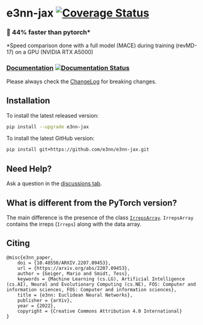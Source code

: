 # e3nn-jax [![Coverage Status](https://coveralls.io/repos/github/e3nn/e3nn-jax/badge.svg?branch=main)](https://coveralls.io/github/e3nn/e3nn-jax?branch=main)

### :rocket: 44% faster than pytorch*

*Speed comparison done with a full model (MACE) during training (revMD-17) on a GPU (NVIDIA RTX A5000)

### [Documentation](https://e3nn-jax.readthedocs.io/en/latest) [![Documentation Status](https://readthedocs.org/projects/e3nn-jax/badge/?version=latest)](https://e3nn-jax.readthedocs.io/en/latest/?badge=latest)

Please always check the [ChangeLog](Changelog.md) for breaking changes.

## Installation

To install the latest released version:
```bash
pip install --upgrade e3nn-jax
```

To install the latest GitHub version:
```bash
pip install git+https://github.com/e3nn/e3nn-jax.git
```

## Need Help?
Ask a question in the [discussions tab](https://github.com/e3nn/e3nn-jax/discussions).

## What is different from the PyTorch version?

The main difference is the presence of the class [`IrrepsArray`](https://e3nn-jax.readthedocs.io/en/latest/api/irreps_array.html).
`IrrepsArray` contains the irreps (`Irreps`) along with the data array.

## Citing
```
@misc{e3nn_paper,
    doi = {10.48550/ARXIV.2207.09453},
    url = {https://arxiv.org/abs/2207.09453},
    author = {Geiger, Mario and Smidt, Tess},
    keywords = {Machine Learning (cs.LG), Artificial Intelligence (cs.AI), Neural and Evolutionary Computing (cs.NE), FOS: Computer and information sciences, FOS: Computer and information sciences}, 
    title = {e3nn: Euclidean Neural Networks},
    publisher = {arXiv},
    year = {2022},
    copyright = {Creative Commons Attribution 4.0 International}
}
```
